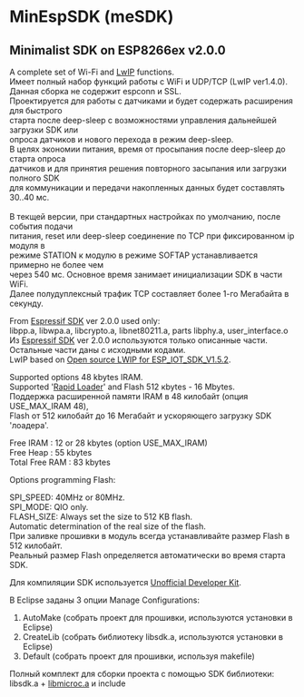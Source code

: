 # MinEspSDK (meSDK)
Minimalist SDK on ESP8266ex v2.0.0
---

A complete set of Wi-Fi and [LwIP](http://savannah.nongnu.org/projects/lwip/) functions.<br>
Имеет полный набор функций работы с WiFi и UDP/TCP (LwIP ver1.4.0).<br>
Данная сборка не содержит espconn и SSL.<br>
Проектируется для работы с датчиками и будет содержать расширения для быстрого<br> 
старта после deep-sleep с возможностями управления дальнейшей загрузки SDK или<br> 
опроса датчиков и нового перехода в режим deep-sleep.<br>
В целях экономии питания, время от просыпания после deep-sleep до старта опроса<br> 
датчиков и для принятия решения повторного засыпания или загрузки полного SDK<br>
для коммуникации и передачи накопленных данных будет составлять 30..40 мс.<br>  
В текщей версии, при стандартных настройках по умолчанию, после события подачи<br>
питания, reset или deep-sleep соединение по TCP при фиксированном ip модуля в<br> 
режиме STATION к модулю в режиме SOFTAP устанавливается примерно не более чем<br> 
через 540 мс. Основное время занимает инициализации SDK в части WiFi.<br>
Далее полудуплексный трафик TCP составляет более 1-го Мегабайта в секунду.<br>    

From [Espressif SDK](http://bbs.espressif.com/) ver 2.0.0 used only:<br> 
libpp.a, libwpa.a, libcrypto.a, libnet80211.a, parts libphy.a, user_interface.o<br>
Из [Espressif SDK](http://bbs.espressif.com/) ver 2.0.0 используются только описанные части.<br>
Остальные части даны с исходными кодами.<br>
LwIP based on [Open source LWIP for ESP_IOT_SDK_V1.5.2](http://bbs.espressif.com/viewtopic.php?f=46&t=1221).<br>

Supported options 48 kbytes IRAM.<br>
Supported '[Rapid Loader](https://github.com/pvvx/Rapid_Loader/)' and Flash 512 кbytes - 16 Mbytes.<br>
Поддержка расширенной памяти IRAM в 48 килобайт (опция USE_MAX_IRAM 48),<br>
Flash от 512 килобайт до 16 Мегабайт и ускоряющего загрузку SDK 'лоадера'.<br>

Free IRAM : 12 or 28 kbytes (option USE_MAX_IRAM) <br>
Free Heap : 55 kbytes<br>
Total Free RAM : 83 kbytes<br>

Options programming Flash:<br> 

SPI_SPEED: 40MHz or 80MHz.<br>
SPI_MODE: QIO only.<br>
FLASH_SIZE: Always set the size to 512 KB flash.<br>
			Automatic determination of the real size of the flash.<br>
При заливке прошивки в модуль всегда устанавливайте размер Flash в 512 килобайт.<br> 
Реальный размер Flash определяется автоматически во время старта SDK.<br> 

Для компиляции SDK используется [Unofficial Developer Kit](http://esp8266.ru/forum/forums/devkit/).<br>

В Eclipse заданы 3 опции Manage Configurations:<br>
1. AutoMake (собрать проект для прошивки, используются установки в Eclipse)<br>
2. CreateLib (собрать библиотеку libsdk.a, используются установки в Eclipse)<br>
3. Default (собрать проект для прошивки, используя makefile)<br>

Полный комплект для сборки проекта с помощью SDK библиотеки:<br>
libsdk.a + [libmicroc.a](https://github.com/anakod/esp_microc) и include<br>     

